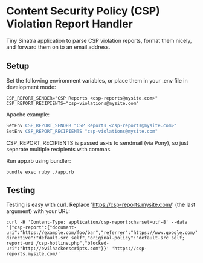 # Content Security Policy (CSP) Violation Report Handler

Tiny Sinatra application to parse CSP violation reports,
format them nicely, and forward them on to an email address.

## Setup

Set the following environment variables, or place them in your
.env file in development mode:

    CSP_REPORT_SENDER="CSP Reports <csp-reports@mysite.com>"
    CSP_REPORT_RECIPIENTS="csp-violations@mysite.com"

Apache example:
```apache
SetEnv CSP_REPORT_SENDER "CSP Reports <csp-reports@mysite.com>"
SetEnv CSP_REPORT_RECIPIENTS "csp-violations@mysite.com"
```

CSP_REPORT_RECIPIENTS is passed as-is to sendmail (via Pony), so
just separate multiple recipients with commas.

Run app.rb using bundler:

    bundle exec ruby ./app.rb

## Testing

Testing is easy with curl. Replace 'https://csp-reports.mysite.com/'
(the last argument) with your URL:

    curl -H 'Content-Type: application/csp-report;charset=utf-8' --data '{"csp-report":{"document-uri":"https://example.com/foo/bar","referrer":"https://www.google.com/","violated-directive":"default-src self","original-policy":"default-src self; report-uri /csp-hotline.php","blocked-uri":"http://evilhackerscripts.com"}}' 'https://csp-reports.mysite.com/'
